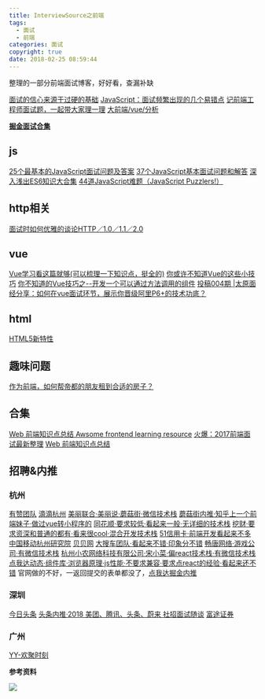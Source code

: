 ```yaml
---
title: InterviewSource之前端
tags:
  - 面试
  - 前端
categories: 面试
copyright: true
date: 2018-02-25 08:59:44
---
```

整理的一部分前端面试博客，好好看，查漏补缺
<!--more-->
[面试的信心来源于过硬的基础](https://segmentfault.com/a/1190000013331105)
[JavaScript：面试频繁出现的几个易错点](http://www.jqhtml.com/14909.html)
[记前端工程师面试题，一起带大家理一理](https://juejin.im/post/5abf68886fb9a028b54802e0)
[大前端/vue/分析](http://www.bslxx.com/m/list.php?tid=2)

**[掘金面试合集](https://juejin.im/collection/5a9e4cd56fb9a00a0f45a9db)**

## js
[25个最基本的JavaScript面试问题及答案](https://juejin.im/entry/59fc0494518825076a0c507f)
[37个JavaScript基本面试问题和解答](https://juejin.im/entry/5b02806b518825673b625291)
[深入浅出ES6知识大合集](https://juejin.im/post/5a321ff76fb9a0450d1118ae)
[44道JavaScript难题（JavaScript Puzzlers!）](https://juejin.im/post/5b1f899fe51d4506c60e46ee)

## http相关
[面试时如何优雅的谈论HTTP／1.0／1.1／2.0](https://juejin.im/entry/5a40777df265da4322416cf0)

## vue
[Vue学习看这篇就够(可以梳理一下知识点，挺全的)](https://juejin.im/entry/5a54b747518825734216c3df)
[你或许不知道Vue的这些小技巧](https://www.imooc.com/article/32884)
[你不知道的Vue技巧之--开发一个可以通过方法调用的组件](https://www.imooc.com/article/24041)
[投稿004期 |太原面经分享：如何在vue面试环节，展示你晋级阿里P6+的技术功底？](http://www.imooc.com/article/details/id/34154)

## html
[HTML5新特性](https://juejin.im/entry/5ab1b78af265da2378402505)

## 趣味问题
[作为前端，如何帮帝都的朋友租到合适的房子？](https://juejin.im/post/5afabdd4f265da0b9a6a1d8b)

## 合集
[Web 前端知识点总结 Awsome frontend learning resource](https://juejin.im/entry/5809991d8ac247005b4295aa)
[火爆：2017前端面试最新整理](https://juejin.im/entry/59ee1471f265da43052dca3c)
[Web 前端知识点总结](https://juejin.im/entry/580f18248ac247005b6336b0)



## 招聘&内推
### 杭州
[有赞团队](https://job.youzan.com/)
[滴滴杭州](http://job.didichuxing.com/social/p/6472)
[美丽联合·美丽说·蘑菇街·微信技术栈](http://job.mogujie.com/#/social?_k=zjfhxq)
[蘑菇街内推·知乎上一个前端妹子·做过vue转小程序的](https://www.zhihu.com/people/lion-dande/activities)
[同花顺·要求较低·看起来一般·无详细的技术栈](http://job.10jqka.com.cn/social.html)
[挖财·要求资深和普通的都有·看来很cool·混合开发技术栈](http://job.wacai.com/#/job/7ec44126-b0c0-4a92-bd28-a48936dc0b1e?_k=7g3bf0)
[51信用卡·前端开发看起来不多](http://job.u51.com/Search/detail.html?id=560120613&Salary=8)
[中国移动杭州研究院](http://www.hotjob.cn/wt/zyhy/web/index/webPositionN300!getOnePosition?postId=101305&recruitType=2&brandCode=1&importPost=1&columnId=2)
[贝贝网](https://www.zhipin.com/job_detail/c1380971b0ce50c103x_3Nq9GA~~.html?ka=comp_joblist_12_blank&lid=a3128ade-32fd-4b45-85cc-54b7fa799a05.brand_jod_list)
[大搜车团队·看起来不错·印象分不错](https://www.liepin.com/company/8141158/)
[畅唐网络·游戏公司·有微信技术栈](http://www.ct108.com/join/job)
[杭州小农网络科技有限公司·宋小菜·偏react技术栈·有微信技术栈](https://www.songxiaocai.com/join.html)
[点我达动态·组件库·浏览器原理·js性能·不要求兼容·要求点react的经验·看起来还不错](http://job.dianwoda.com/#/social)
官网做的不好，一返回提交的表单都没了，[点我达掘金内推](https://juejin.im/user/5af2e0756fb9a07a9d70552c)


### 深圳
[今日头条](https://job.toutiao.com)
[头条内推·2018 美团、腾讯、头条、蔚来 社招面试随谈](https://juejin.im/post/5ae13cfe5188256715475806)
[富途证券](https://help.futu5.com/about/detail?job=frontend)

### 广州
[YY-欢聚时刻](http://hr.yy.com/#/job/53df420c-323a-4542-a98d-30d2cfd0b502?_k=tnzs3u)

**参考资料**
[]()

![](http://oankigr4l.bkt.clouddn.com/wexin.png)